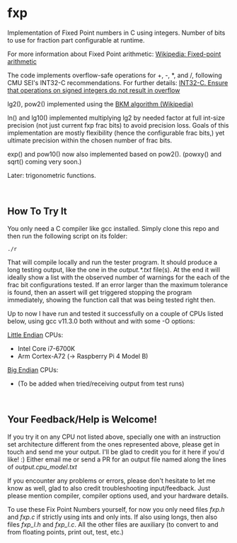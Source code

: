 # fxp
Implementation of Fixed Point numbers in C using integers. Number of bits
to use for fraction part configurable at runtime.

For more information about Fixed Point arithmetic:
[Wikipedia: Fixed-point arithmetic](https://en.wikipedia.org/wiki/Fixed-point_arithmetic)

The code implements overflow-safe operations for +, -, *, and /,
following CMU SEI's INT32-C recommendations. For further details:
[INT32-C. Ensure that operations on signed integers do not result in overflow](https://wiki.sei.cmu.edu/confluence/display/c/INT32-C.+Ensure+that+operations+on+signed+integers+do+not+result+in+overflow)

lg2(), pow2() implemented using the [BKM algorithm (Wikipedia)](https://en.wikipedia.org/wiki/BKM_algorithm)

ln() and lg10() implemented multiplying lg2 by needed factor at full 
int-size precision (not just current fxp frac bits) to avoid precision loss.
Goals of this implementation are mostly flexibility (hence the configurable frac bits,)
yet ultimate precision within the chosen number of frac bits.

exp() and pow10() now also implemented based on pow2(). (powxy() and sqrt() coming very soon.)

Later: trigonometric functions.

&nbsp;
## How To Try It
You only need a C compiler like gcc installed.
Simply clone this repo and then run the following script on its folder:

    ./r

That will compile locally and run the tester program.
It should produce a long testing output, like the one in the 
*output.\*.txt* file(s).
At the end it will ideally show a list with the observed number of
warnings for the each of the frac bit configurations tested.
If an error larger than the maximum tolerance is found, then an assert 
will get triggered stopping the program immediately, showing the
function call that was being tested right then.

Up to now I have run and tested it successfully on a couple of CPUs 
listed below, using gcc v11.3.0 both without and 
with some -O options:

[Little Endian](https://en.wikipedia.org/wiki/Endianness) CPUs:
- Intel Core i7-6700K
- Arm Cortex-A72 (-> Raspberry Pi 4 Model B)

[Big Endian](https://en.wikipedia.org/wiki/Endianness) CPUs:
- (To be added when tried/receiving output from test runs)

&nbsp;
## Your Feedback/Help is Welcome!
If you try it on any CPU not listed above, specially one with an 
instruction set architecture different from the ones represented above,
please get in touch and send me your output. I'll be glad to credit you 
for it here if you'd like! :)
Either email me or send a PR for an output file named along the 
lines of *output.cpu_model.txt*

If you encounter any problems or errors, please don't hesitate to 
let me know as well, glad to also credit troubleshooting input/feedback.
Just please mention compiler, compiler options used, and your hardware details.

To use these Fix Point Numbers yourself, for now you only need 
files *fxp.h* and *fxp.c* if strictly using ints and only ints.
If also using longs, then also files *fxp_l.h* and *fxp_l.c*. 
All the other files are auxiliary (to convert to and from floating points, 
print out, test, etc.)
